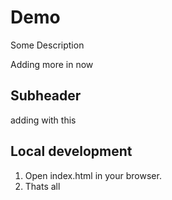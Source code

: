 # Demo 

Some Description

Adding more in now

## Subheader

adding with this

## Local development

1. Open index.html in your browser.
2. Thats all

